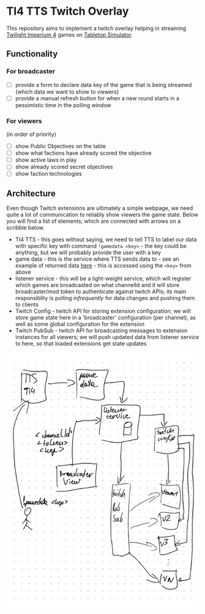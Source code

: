 # TI4 TTS Twitch Overlay

This repository aims to implement a twitch overlay helping in streaming [Twilight Imperium 4](https://steamcommunity.com/sharedfiles/filedetails/?id=1288687076) games on [Tabletop Simulator](https://store.steampowered.com/app/286160/Tabletop_Simulator/).

## Functionality

### For broadcaster

- [ ] provide a form to declare data key of the game that is being streamed (which data we want to show to viewers)
- [ ] provide a manual refresh button for when a new round starts in a pessimistic time in the polling window

### For viewers

(in order of priority)

- [ ] show Public Objectives on the table
- [ ] show what factions have already scored the objective
- [ ] show active laws in play
- [ ] show already scored secret objectives
- [ ] show faction technologies

## Architecture

Even though Twitch extensions are ultimately a simple webpage, we need quite a lot of communication to reliably show viewers the game state.
Below you will find a list of elements, which are connected with arrows on a scribble below.

- TI4 TTS - this goes without saying, we need to tell TTS to label our data with specific key with command `!gamedata <key>` - the key could be anything, but we will probably provide the user with a key
- game data - this is the service where TTS sends data to - see an example of returned data [here](https://ti4-game-data.appspot.com/static/demo.json) - this is accessed using the `<key>` from above
- listener service - this will be a light-weight service, which will register which games are broadcasted on what channelId and it will store broadcaster/mod token to authenticate against twitch APIs; its main responsiblity is polling *infrequently* for data changes and pushing them to clients
- Twitch Config - twitch API for storing extension configuration; we will store game state here in a 'broadcaster' configuration (per channel), as well as some global configuration for the extension
- Twitch PubSub - twitch API for broadcasting messages to extension instances for all viewers; we will push updated data from listener service to here, so that loaded extensions get state updates

![General scribbled architecture](./docs/tts-overlay-architecture.png)
